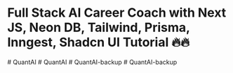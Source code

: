# Full Stack AI Career Coach with Next JS, Neon DB, Tailwind, Prisma, Inngest, Shadcn UI Tutorial 🔥🔥
#   Q u a n t A I  
 #   Q u a n t A I  
 #   Q u a n t A I - b a c k u p  
 #   Q u a n t A I - b a c k u p  
 